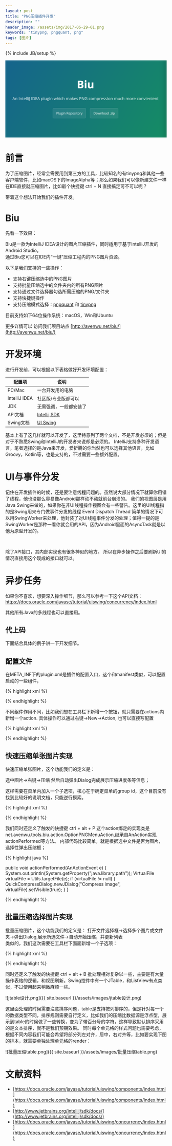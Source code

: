 ```yaml
---
layout: post
title: "PNG压缩插件开发"
description: ""
header_image: /assets/img/2017-06-29-01.png
keywords: "tinypng, pngquant, png"
tags: [图片]
---
```

{% include JB/setup %}

![img](/assets/img/2017-06-29-01.png)

# 前言

为了压缩图片，经常会需要用到第三方的工具，比较知名的有tinypng和其他一些客户端软件，比如macOS下的ImageAlpha等；那么如果我们可以像新建文件一样在IDE直接就压缩图片，比如敲个快捷键 ctrl + N 直接搞定可不可以呢？

带着这个想法开始我们的插件开发。

# Biu

先看一下效果：

Biu是一款为IntelliJ IDEA设计的图片压缩插件，同时适用于基于IntelliJ开发的Android Studio。  
通过Biu您可以在IDE内“一键”压缩工程内的PNG图片资源。

以下是我们支持的一些操作：

* 支持右键压缩选中的PNG图片
* 支持批量压缩选中的文件夹内的所有PNG图片
* 支持通过文件选择器勾选所需压缩的PNG/文件夹
* 支持快捷键操作
* 支持压缩模式选择：[pngquant](https://pngquant.org/) 和 [tinypng](https://tinypng.com/)

目前支持如下64位操作系统：macOS，Win和Ubuntu

更多详情可以 访问我们项目站点 [http://avenwu.net/biu/](http://avenwu.net/biu/)

# 开发环境

进行开发前，可以根据以下表格做好开发环境配置：

配置项 | 说明 
------------ | -------------
PC/Mac | 一台开发用的电脑  
IntelliJ IDEA | 社区版/专业版都可以 
JDK| 无需强调，一般都安装了
API文档 | [Intellij SDK](http://www.jetbrains.org/intellij/sdk/docs/)
Swing文档 | [UI Swing](https://docs.oracle.com/javase/tutorial/uiswing/components/index.html)

基本上有了这几样就可以开发了，这里特意列了两个文档，不是开发必须的；但是对于不熟悉Swing和IntelliJ的开发者来说却是必须的。
IntelliJ支持多种开发语言，笔者选择的是Java来开发，爱折腾的你当然也可以选择其他语言，比如Groovy，Kotlin等，也是支持的，不过需要一些额外配置。

# UI与事件分发

记住在开发插件的时候，还是要注意线程问题的。虽然说大部分情况下就算你用错了线程，他也没那么容易像Android那样动不动就前台崩溃的。
我们的视图层是用Java Swing来做的，如果你在非UI线程操作视图会有一些警告。这里的UI线程指的是Swing用来专门做事件分发的线程 Event Dispatch Thread
简单的情况下可以用SwingWorker来处理，他封装了对UI线程事件分发的处理；值得一提的是SwingWorker是那种一看你就会用的API，因为Android里面的AsyncTask就是以他为原型开发的。

![]()

除了API接口，其内部实现也有很多神似的地方。
所以在异步操作之后要刷新UI的情况直接用这个现成的接口就可以。

# 异步任务

如果你不喜欢，想要深入操作细节，那么可以参考一下这个API文档：[https://docs.oracle.com/javase/tutorial/uiswing/concurrency/index.html ](https://docs.oracle.com/javase/tutorial/uiswing/concurrency/index.html )

其他所有Java的多线程也可以直接用。

## 代上码

下面结合具体的例子讲一下开发细节。

## 配置文件

在META_INF下的plugin.xml是插件的配置入口，这个和manifest类似，可以配置启动的一些组件，

{% highlight xml %}

<extensions defaultExtensionNs="com.intellij">
    <!-- Add your extensions here -->
</extensions>
 
 
<application-components>
    <!-- Add your application components here -->
</application-components>
 
 
<project-components>
    <!-- Add your project components here -->
</project-components>
<actions>
    <!-- Add your actions here -->
</actions>

{% endhighlight %}

不同组件作用不同，比如我们想在工具栏下新增一个按钮，就只需要在actions内新增一个action.
具体操作可以通过右键->New->Action, 也可以直接写配置

{% highlight xml %}

<action id="ToolPNGBatch" class="net.avenwu.tools.biu.action.ToolPNGBatchAction" text="Batch Compression"
        description="Open file tree dialog to choose images and compress together">
    <add-to-group group-id="ToolsMenu" anchor="last"/>
    <keyboard-shortcut keymap="$default" first-keystroke="ctrl alt B"/>
</action>

{% endhighlight %}

## 快速压缩单张图片实现

快速压缩单张图片，这个功能我们的定义是：

选中图片->右键->压缩 然后自动弹出Dialog完成展示压缩进度条等信息；

这样需要在菜单内加入一个子选项，核心在于确定菜单的group id，这个目前没有找到比较好的说明文档，只能逆行摸索。

{% highlight xml %}

<action id="OptionPNG" class="net.avenwu.tools.biu.action.OptionPNGMenuAction" text="Compress"
        description="Compress the selected png file directly">
    <add-to-group group-id="ProjectViewPopupMenu" anchor="first"/>
    <keyboard-shortcut keymap="$default" first-keystroke="ctrl alt P"/>
</action>

{% endhighlight %}

我们同时还定义了触发的快捷键 ctrl + alt + P 这个action绑定的实现类是net.avenwu.tools.biu.action.OptionPNGMenuAction,继承自AnAction实现actionPerformed等方法。
内部代码比较简单，就是根据选中文件是否为图片，选择性弹出压缩框；

{% highlight java %}

public void actionPerformed(AnActionEvent e) {
    System.out.println(System.getProperty("java.library.path"));
    VirtualFile virtualFile = Utils.targetFile(e);
    if (virtualFile != null) {
        QuickCompressDialog.newJDialog("Compress image", virtualFile).setVisible(true);
    }
}

{% endhighlight %}

## 批量压缩选择图片实现

批量压缩图片，这个功能我们的定义是：
打开文件选择框->选择多个图片或文件夹->弹出Dialog,展示所选文件->自动开始压缩，并更新列表    
类似的，我们这次需要在工具栏下面面新增一个子选项：

{% highlight xml %}

<action id="OptionPNG" class="net.avenwu.tools.biu.action.OptionPNGMenuAction" text="Compress"
        description="Compress the selected png file directly">
    <add-to-group group-id="ProjectViewPopupMenu" anchor="first"/>
    <keyboard-shortcut keymap="$default" first-keystroke="ctrl alt P"/>
</action>
{% endhighlight %}

同时还定义了触发的快捷键 ctrl + alt + B
批处理相对复杂以一些，主要是有大量操作表格的逻辑，和视图刷新。Swing控件中有一个JTable，和ListView有点类似，不过使用起来稍微麻烦一些。 

![jtable设计.png]({{ site.baseurl }}/assets/images/jtable设计.png)

这里面处理的时候需要注意排序问题，table是支持按列排序的，但是针对每一个的数据类型不同，排序规则需要自行定义，比如我们的压缩比数据源是浮点型，展示到table的时候做了一些转换，变为了带百分号的字符，这样导致默认排序采用的是文本排序，就不是我们预期效果。
同时每个单元格的样式问题也需要考虑，根据不同内容我们可能会希望将部分列左对齐，居中，右对齐等，比如要实现下图的排本，就需要单独处理单元格的render：

![批量压缩table.png]({{ site.baseurl }}/assets/images/批量压缩table.png)

# 文献资料

* [https://docs.oracle.com/javase/tutorial/uiswing/components/index.html](https://docs.oracle.com/javase/tutorial/uiswing/components/index.html)
* [http://www.jetbrains.org/intellij/sdk/docs/](http://www.jetbrains.org/intellij/sdk/docs/)
* [https://docs.oracle.com/javase/tutorial/uiswing/concurrency/index.html](https://docs.oracle.com/javase/tutorial/uiswing/concurrency/index.html)


